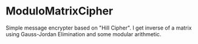 # ModuloMatrixCipher
Simple message encrypter based on "Hill Cipher".
I get inverse of a matrix using Gauss-Jordan Elimination and some modular arithmetic.
